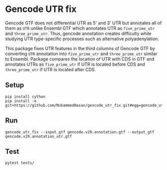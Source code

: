 # Gencode UTR fix

Gencode GTF does not differential UTR as 5' and 3' UTR but annotates all of them as `UTR` unlike Ensembl GTF which annotates UTR as `five_prime_utr` and `three_prime_utr`. Thus, gencode annotation creates difficulty while studying UTR type-specific processes such as alternative polyadenylation.

This package fixes UTR features in the third columns of Gencode GTF by converting `UTR` annotation into  `five_prime_utr` and `three_prime_utr` similar to Ensembl. Package compares the location of UTR with CDS in GTF and annotates UTRs as `five_prime_utr` if UTR is located before CDS and `three_prime_utr` if UTR is located after CDS.

## Setup


```shell
pip install cython
pip install -e git+https://github.com/MuhammedHasan/gencode_utr_fix.git#egg=gencode_utr_fix
```


## Run

```shell
gencode_utr_fix --input_gtf gencode.v29.annotation.gtf --output_gtf gencode.v29.annotation_utr.gtf
```


## Test
```
pytest tests/
```
